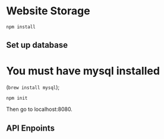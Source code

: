 # Website Storage

`npm install`

## Set up database

# You must have mysql installed 
(`brew install mysql`);

`npm init`

Then go to localhost:8080.

## API Enpoints


